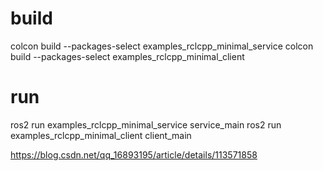# build
colcon build --packages-select examples_rclcpp_minimal_service
colcon build --packages-select examples_rclcpp_minimal_client

# run
ros2 run examples_rclcpp_minimal_service service_main
ros2 run examples_rclcpp_minimal_client  client_main

https://blog.csdn.net/qq_16893195/article/details/113571858